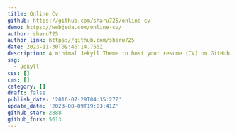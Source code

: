 ```yaml
---
title: Online Cv
github: https://github.com/sharu725/online-cv
demo: https://webjeda.com/online-cv/
author: sharu725
author_link: https://github.com/sharu725
date: 2023-11-30T09:46:14.755Z
description: A minimal Jekyll Theme to host your resume (CV) on GitHub with few clicks.
ssg:
  - Jekyll
css: []
cms: []
category: []
draft: false
publish_date: '2016-07-29T04:35:27Z'
update_date: '2023-08-09T19:03:41Z'
github_star: 2888
github_fork: 5613
---
```

